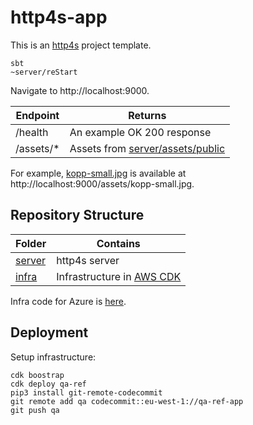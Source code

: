 # http4s-app

This is an [http4s](https://http4s.org/) project template.

    sbt
    ~server/reStart

Navigate to http://localhost:9000.

| Endpoint  | Returns                                                  |
|-----------|----------------------------------------------------------|
| /health   | An example OK 200 response                               |
| /assets/* | Assets from [server/assets/public](server/assets/public) |

For example, [kopp-small.jpg](server/assets/public/kopp-small.jpg) is available at http://localhost:9000/assets/kopp-small.jpg.

## Repository Structure

| Folder           | Contains                                                 |
|------------------|----------------------------------------------------------|
| [server](server) | http4s server                                            |
| [infra](infra)   | Infrastructure in [AWS CDK](https://aws.amazon.com/cdk/) |

Infra code for Azure is [here](https://github.com/malliina/bicep/blob/master/javawebapp.bicep).

## Deployment

Setup infrastructure:

    cdk boostrap
    cdk deploy qa-ref
    pip3 install git-remote-codecommit
    git remote add qa codecommit::eu-west-1://qa-ref-app
    git push qa
